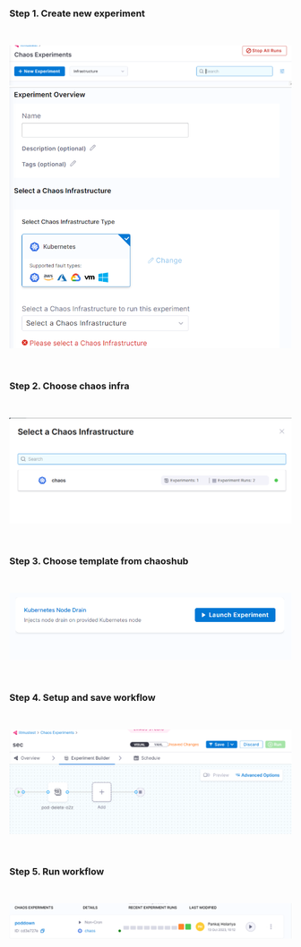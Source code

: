 ### Step 1. Create new experiment
<br/>

![Alt text](image.png)
![Alt text](image-1.png)

<br/>

### Step 2. Choose chaos infra
<br/>

![Alt text](image-2.png)

<br/>

### Step 3. Choose template from chaoshub 
<br/>

![Alt text](image-7.png)

<br/>

### Step 4. Setup and save workflow
<br/>

![Alt text](image-5.png)

<br/>

### Step 5. Run workflow 
<br/>

![Alt text](image-6.png)    
